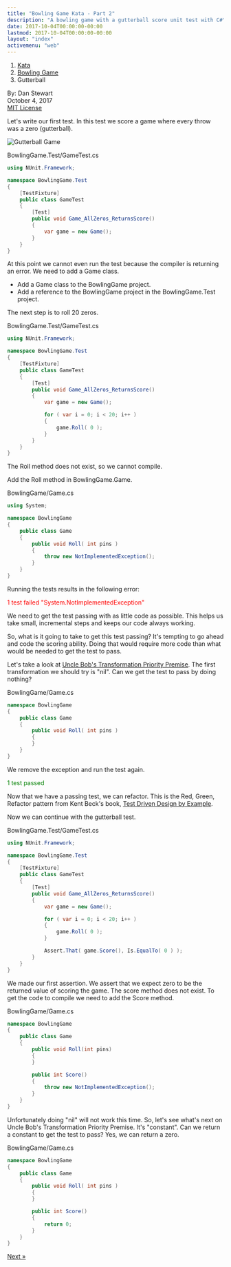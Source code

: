 ```yaml
---
title: "Bowling Game Kata - Part 2"
description: "A bowling game with a gutterball score unit test with C#"
date: 2017-10-04T00:00:00-00:00
lastmod: 2017-10-04T00:00:00-00:00
layout: "index"
activemenu: "web"
---
```


<nav aria-label="breadcrumb">
  <ol class="breadcrumb">
    <li class="breadcrumb-item"><a href="/post/kata">Kata</a></li>
    <li class="breadcrumb-item"><a href="/post/bowlinggame">Bowling Game</a></li>
    <li class="breadcrumb-item">Gutterball</li>
  </ol>
</nav>

By: Dan Stewart\
October 4, 2017\
[MIT License](https://mit-license.org)

Let's write our first test. In this test we score a game where every throw was a
zero (gutterball).

![Gutterball Game](/images/kata/bowlinggame/gutterball.gif)

BowlingGame.Test/GameTest.cs

```csharp
using NUnit.Framework;

namespace BowlingGame.Test
{
    [TestFixture]
    public class GameTest
    {
        [Test]
        public void Game_AllZeros_ReturnsScore()
        {
            var game = new Game();
        }
    }
}
```
                
At this point we cannot even run the test because the compiler is returning an error.
We need to add a Game class. 

* Add a Game class to the BowlingGame project.
* Add a reference to the BowlingGame project in the BowlingGame.Test project.

The next step is to roll 20 zeros.

BowlingGame.Test/GameTest.cs

```csharp
using NUnit.Framework;

namespace BowlingGame.Test
{
    [TestFixture]
    public class GameTest
    {
        [Test]
        public void Game_AllZeros_ReturnsScore()
        {
            var game = new Game();

            for ( var i = 0; i < 20; i++ )
            {
                game.Roll( 0 );
            }
        }
    }
}
```
        
The Roll method does not exist, so we cannot compile.

Add the Roll method in BowlingGame.Game.

BowlingGame/Game.cs

```csharp
using System;

namespace BowlingGame
{
    public class Game
    {
        public void Roll( int pins )
        {
            throw new NotImplementedException();
        }
    }
}
```
        
Running the tests results in the following error:

<span style="color: red">1 test failed "System.NotImplementedException"</span>

We need to get the test passing with as little code as possible. This helps us take
small, incremental steps and keeps our code always working.

So, what is it going to take to get this test passing? It's tempting to go ahead
and code the scoring ability. Doing that would require more code than what would
be needed to get the test to pass.

Let's take a look at 
[Uncle Bob's Transformation Priority Premise](https://8thlight.com/blog/uncle-bob/2013/05/27/TheTransformationPriorityPremise.html). 
The first transformation we should try is "nil". Can we get the test to pass by doing nothing?

BowlingGame/Game.cs

```csharp
namespace BowlingGame
{
    public class Game
    {
        public void Roll( int pins )
        {
        }
    }
}
```
        
We remove the exception and run the test again.

<span style="color: green">1 test passed</span> 

Now that we have a passing test, we can refactor. This is the Red, Green, Refactor
pattern from Kent Beck's book, 
[Test Driven Design by Example](https://www.amazon.com/Test-Driven-Development-Kent-Beck/dp/0321146530/).

Now we can continue with the gutterball test.

BowlingGame.Test/GameTest.cs

```csharp
using NUnit.Framework;

namespace BowlingGame.Test
{
    [TestFixture]
    public class GameTest
    {
        [Test]
        public void Game_AllZeros_ReturnsScore()
        {
            var game = new Game();

            for ( var i = 0; i < 20; i++ )
            {
                game.Roll( 0 );
            }

            Assert.That( game.Score(), Is.EqualTo( 0 ) );
        }
    }
}
```

We made our first assertion. We assert that we expect zero to be the returned value
of scoring the game. The score method does not exist. To get the code to compile
we need to add the Score method.

BowlingGame/Game.cs

```csharp
namespace BowlingGame
{
    public class Game
    {
        public void Roll(int pins)
        {
        }

        public int Score()
        {
            throw new NotImplementedException();
        }
    }
}
```
        
Unfortunately doing "nil" will not work this time. So, let's see what's next on
Uncle Bob's Transformation Priority Premise. It's "constant". Can we return a constant
to get the test to pass? Yes, we can return a zero.

BowlingGame/Game.cs

```csharp
namespace BowlingGame
{
    public class Game
    {
        public void Roll( int pins )
        {
        }

        public int Score()
        {
            return 0;
        }
    }
}
```

[Next &raquo;](/post/bowlinggame-normalgame)